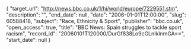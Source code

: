 {
  "target_url": "http://news.bbc.co.uk/1/hi/world/europe/7229551.stm", 
  "description": "", 
  "end_date": null, 
  "date": "2006-01-01T12:00:00", 
  "slug": 60588418, 
  "subject": "Race, Ethnicity & Sport", 
  "publisher": "bbc.co.uk", 
  "open_access": true, 
  "title": "BBC News: Spain struggles to tackle sport racism", 
  "record_id": "20060101T120000/DurGf838Lo9cGLnIklnmGA==", 
  "start_date": null
}

